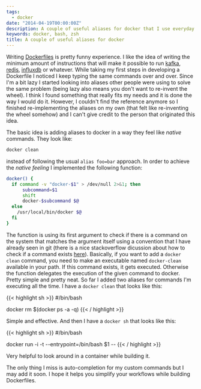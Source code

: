 ```yaml
---
tags:
  - docker
date: "2014-04-19T00:00:00Z"
description: A couple of useful aliases for docker that I use everyday
keywords: docker, bash, zsh
title: A couple of useful aliases for docker
---
```


Writing [Dockerfiles](http://docs.docker.io/reference/builder/) is pretty funny
experience. I like the idea of writing the minimum amount of instructions that
will make it possible to run
[kafka](http://wurstmeister.github.io/kafka-docker/),
[redis](http://docs.docker.io/examples/running_redis_service/),
[influxdb](https://index.docker.io/u/lucapette/influxdb/) or whatever. While
taking my first steps in developing a Dockerfile I noticed I keep typing the
same commands over and over. Since I'm a bit lazy I started looking into aliases
other people were using to solve the same problem (being lazy also means you
don't want to re-invent the wheel). I think I found something that really fits
my needs and it is done the way I would do it. However, I couldn't find the
reference anymore so I finished re-implementing the aliases on my own (that felt
like re-inventing the wheel somehow) and I can't give credit to the person that
originated this idea.

The basic idea is adding aliases to docker in a way they feel like _native_
commands. They look like:

```sh
docker clean
```

instead of following the usual `alias foo=bar` approach. In order to achieve
the _native feeling_ I implemented the following function:

```sh
docker() {
  if command -v "docker-$1" > /dev/null 2>&1; then
      subcommand=$1
      shift
      docker-$subcommand $@
  else
    /usr/local/bin/docker $@
  fi
}
```

The function is using its first argument to check if there is a command on the
system that matches the argument itself using a convention that I have already
seen in git (there is a nice stackoverflow dicussion about how to check if a
command exists
[here](http://stackoverflow.com/questions/592620/how-to-check-if-a-program-exists-from-a-bash-script)).
Basically, if you want to add a `docker clean` command, you need to make an
executable named `docker-clean` available in your path. If this command
exists, it gets executed. Otherwise the function delegates the execution of
the given command to docker. Pretty simple and pretty neat. So far I added
two aliases for commands I'm executing all the time. I have a `docker clean`
that looks like this:

{{< highlight sh >}}
#/bin/bash

docker rm $(docker ps -a -q)
{{< / highlight >}}

Simple and effective. And then I have a `docker sh` that looks like this:

{{< highlight sh >}}
#/bin/bash

docker run -i -t --entrypoint=/bin/bash $1 --
{{< / highlight >}}

Very helpful to look around in a container while building it.

The only thing I miss is auto-completion for my custom commands but I may add it
soon. I hope it helps you simplify your workflows while building Dockerfiles.
